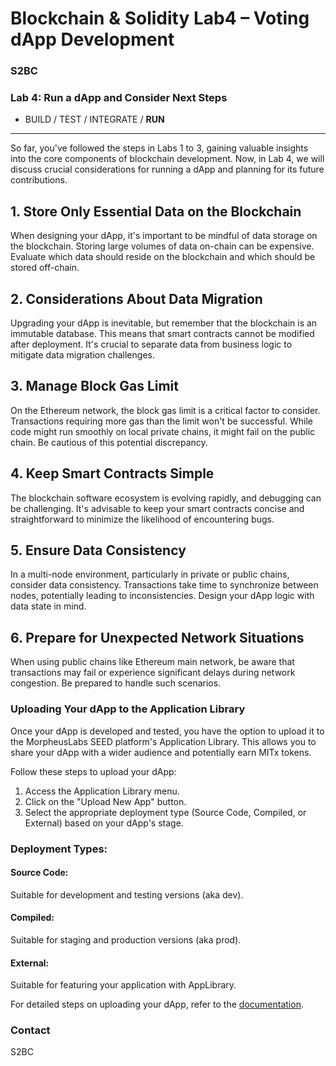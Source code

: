 # Blockchain & Solidity Lab4 – Voting dApp Development

### S2BC

### Lab 4: Run a dApp and Consider Next Steps
- BUILD / TEST / INTEGRATE / **RUN**

---

So far, you've followed the steps in Labs 1 to 3, gaining valuable insights into the core components of blockchain development. Now, in Lab 4, we will discuss crucial considerations for running a dApp and planning for its future contributions.

## 1. Store Only Essential Data on the Blockchain

When designing your dApp, it's important to be mindful of data storage on the blockchain. Storing large volumes of data on-chain can be expensive. Evaluate which data should reside on the blockchain and which should be stored off-chain.

## 2. Considerations About Data Migration

Upgrading your dApp is inevitable, but remember that the blockchain is an immutable database. This means that smart contracts cannot be modified after deployment. It's crucial to separate data from business logic to mitigate data migration challenges.

## 3. Manage Block Gas Limit

On the Ethereum network, the block gas limit is a critical factor to consider. Transactions requiring more gas than the limit won't be successful. While code might run smoothly on local private chains, it might fail on the public chain. Be cautious of this potential discrepancy.

## 4. Keep Smart Contracts Simple

The blockchain software ecosystem is evolving rapidly, and debugging can be challenging. It's advisable to keep your smart contracts concise and straightforward to minimize the likelihood of encountering bugs.

## 5. Ensure Data Consistency

In a multi-node environment, particularly in private or public chains, consider data consistency. Transactions take time to synchronize between nodes, potentially leading to inconsistencies. Design your dApp logic with data state in mind.

## 6. Prepare for Unexpected Network Situations

When using public chains like Ethereum main network, be aware that transactions may fail or experience significant delays during network congestion. Be prepared to handle such scenarios.

### Uploading Your dApp to the Application Library

Once your dApp is developed and tested, you have the option to upload it to the MorpheusLabs SEED platform's Application Library. This allows you to share your dApp with a wider audience and potentially earn MITx tokens.

Follow these steps to upload your dApp:

1. Access the Application Library menu.
2. Click on the "Upload New App" button.
3. Select the appropriate deployment type (Source Code, Compiled, or External) based on your dApp's stage.

### Deployment Types:

#### Source Code:
Suitable for development and testing versions (aka dev).

#### Compiled:
Suitable for staging and production versions (aka prod).

#### External:
Suitable for featuring your application with AppLibrary.

For detailed steps on uploading your dApp, refer to the [documentation](https://docs.morpheuslabs.io/docs/submit-app-to-the-app-store).

### Contact 

S2BC

